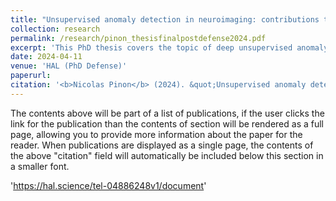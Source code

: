 ```yaml
---
title: "Unsupervised anomaly detection in neuroimaging: contributions to representation learning and density support estimation in the latent space"
collection: research
permalink: /research/pinon_thesisfinalpostdefense2024.pdf
excerpt: 'This PhD thesis covers the topic of deep unsupervised anomaly detection (UAD) in neuroimaging. This research is partially grounded on the UAD model that was proposed in \[Alaverdyan, MEDIA 2020\], whose novelty was to perform the detection step in the latent representation space by adjusting density support model of the normative distribution. This model developed was applied to the detection of subtle (MRI negative) epileptogenic zones in multiparametric MRI and evaluated on a private database. As a first part of this PhD, we optimize the architecture and hyperparameter setting of this UAD model, and evaluate its performance on different open datasets, including the non medical MVTec anomaly detection \[Pinon, GRETSI 2023\], the WMH challenge, and the Parkinson&rsquo;s Progression Markers Initiative database \[Ramirez, Pinon, MLCN 2021\]\[Pinon, ISBI 2023\]. This allows comparison with state of the art UAD methods, especially with the most common methods based on reconstruction error in the image space. The second main phase of this PhD work is to build on the limits of this model \[Alaverdyan, MEDIA 2020\] and propose original methodological contributions to 1) design patient specific models, relaxing the strong constraint to accurately coregister all control subjects and patients \[Pinon, MIDL 2023\], 2) provide a probabilistic detection framework to enable ensemble learning and score map uniformization, 3) fuse the representation learning step and the outlier detection step, by proposing a novel deep learning model.'
date: 2024-04-11
venue: 'HAL (PhD Defense)'
paperurl:
citation: '<b>Nicolas Pinon</b> (2024). &quot;Unsupervised anomaly detection in neuroimaging: Contributions to representation learning and density support estimation in the latent space&quot; <i>Doctoral dissertation, INSA Lyon</i>.'
---
```


The contents above will be part of a list of publications, if the user clicks the link for the publication than the contents of section will be rendered as a full page, allowing you to provide more information about the paper for the reader. When publications are displayed as a single page, the contents of the above "citation" field will automatically be included below this section in a smaller font.



'https://hal.science/tel-04886248v1/document'
